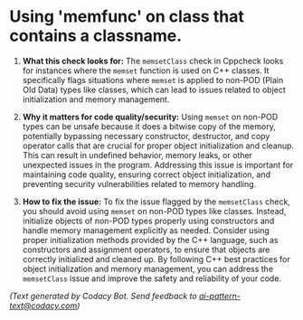 # Using 'memfunc' on class that contains a classname.

1. **What this check looks for:** The `memsetClass` check in Cppcheck looks for instances where the `memset` function is used on C++ classes. It specifically flags situations where `memset` is applied to non-POD (Plain Old Data) types like classes, which can lead to issues related to object initialization and memory management.

2. **Why it matters for code quality/security:** Using `memset` on non-POD types can be unsafe because it does a bitwise copy of the memory, potentially bypassing necessary constructor, destructor, and copy operator calls that are crucial for proper object initialization and cleanup. This can result in undefined behavior, memory leaks, or other unexpected issues in the program. Addressing this issue is important for maintaining code quality, ensuring correct object initialization, and preventing security vulnerabilities related to memory handling.

3. **How to fix the issue:** To fix the issue flagged by the `memsetClass` check, you should avoid using `memset` on non-POD types like classes. Instead, initialize objects of non-POD types properly using constructors and handle memory management explicitly as needed. Consider using proper initialization methods provided by the C++ language, such as constructors and assignment operators, to ensure that objects are correctly initialized and cleaned up. By following C++ best practices for object initialization and memory management, you can address the `memsetClass` issue and improve the safety and reliability of your code.

_(Text generated by Codacy Bot. Send feedback to ai-pattern-text@codacy.com)_
